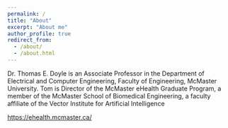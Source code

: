```yaml
---
permalink: /
title: "About"
excerpt: "About me"
author_profile: true
redirect_from: 
  - /about/
  - /about.html
---
```


Dr. Thomas E. Doyle is an Associate Professor in the Department of Electrical and Computer Engineering, Faculty of Engineering, McMaster University.  Tom is Director of the McMaster eHealth Graduate Program, a member of the McMaster School of Biomedical Engineering, a faculty affiliate of the Vector Institute for Artificial Intelligence

https://ehealth.mcmaster.ca/
